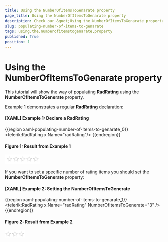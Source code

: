 ```yaml
---
title: Using the NumberOfItemsToGenarate property
page_title: Using the NumberOfItemsToGenarate property
description: Check our &quot;Using the NumberOfItemsToGenarate property&quot; documentation article for the RadRating {{ site.framework_name }} control.
slug: populating-number-of-items-to-genarate
tags: using,the,numberofitemstogenarate,property
published: True
position: 1
---
```


# Using the NumberOfItemsToGenarate property

This tutorial will show the way of populating __RadRating__ using the __NumberOfItemsToGenerate__ property.

Example 1 demonstrates a regular __RadRating__ declaration:

#### __[XAML] Example 1: Declare a RadRating__
{{region xaml-populating-number-of-items-to-genarate_0}}
	<telerik:RadRating x:Name="radRating"/>
{{endregion}}

#### __Figure 1: Result from Example 1__
![RadRating](images/rating_default.png)

If you want to set a specific number of rating items you should set the __NumberOfItemsToGenerate__ property:

#### __[XAML] Example 2: Setting the NumberOfItemsToGenerate__
{{region xaml-populating-number-of-items-to-genarate_1}}
    <telerik:RadRating x:Name="radRating" NumberOfItemsToGenerate="3" />
{{endregion}}

#### __Figure 2: Result from Example 2__
![RadRating](images/rating_with_3_items.png)